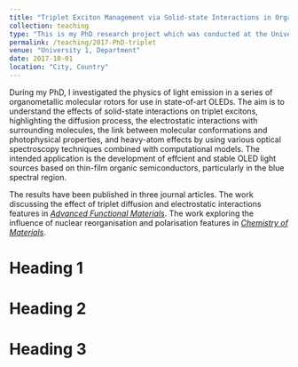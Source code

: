 ```yaml
---
title: "Triplet Exciton Management via Solid-state Interactions in Organic Semiconductors"
collection: teaching
type: "This is my PhD research project which was conducted at the University of Cambridge, Cavendish Laboratory, Optoelectronics group. I investigated a new family of organic light emitters known as carbene-metal-amides(CMAs). I used ultrafast spectroscopy and computational models to unveil the emission mechanisms of these highly-efficient and hybrid-type molecules."
permalink: /teaching/2017-PhD-triplet
venue: "University 1, Department"
date: 2017-10-01
location: "City, Country"
---
```


During my PhD, I investigated the physics of light emission in a series of organometallic molecular rotors for use in state-of-art OLEDs. The aim is to understand the effects of solid-state interactions on triplet excitons, highlighting the diffusion process, the electrostatic interactions with surrounding molecules, the link between molecular conformations and photophysical properties, and heavy-atom effects by using various optical spectroscopy techniques combined with computational models. The intended application is the development of effcient and stable OLED light sources based on thin-film organic semiconductors, particularly in the blue spectral region.

The results have been published in three journal articles. The work discussing the effect of triplet diffusion and electrostatic interactions features in *[Advanced Functional Materials](https://philipjialefeng.github.io/publication/2020-01-01-environmental-control)*. The work exploring the influence of nuclear reorganisation and polarisation features in *[Chemistry of Materials](https://philipjialefeng.github.io/publication/2020-05-12-CMA-polycrystal)*.

Heading 1
======

Heading 2
======

Heading 3
======
